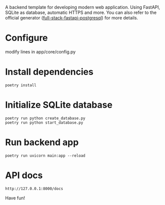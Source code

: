 

A backend template for developing modern web application. Using FastAPI, SQLite as database, automatic HTTPS and more. You can also refer to the official generator ([full-stack-fastapi-postgresql](https://github.com/tiangolo/full-stack-fastapi-postgresql)) for more details.

# Configure

   modify lines in app/core/config.py

# Install dependencies

    poetry install

# Initialize SQLite database

    poetry run python create_database.py
    poetry run python start_database.py

# Run backend app

    poetry run uvicorn main:app --reload

# API docs
    http://127.0.0.1:8000/docs

Have fun!